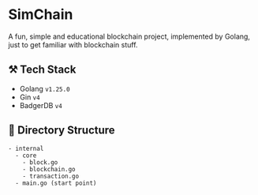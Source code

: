 # SimChain

A fun, simple and educational blockchain project, implemented by Golang, just to get familiar with blockchain stuff.

## ⚒ Tech Stack

- Golang `v1.25.0`
- Gin `v4`
- BadgerDB `v4`

## 📁 Directory Structure

```
- internal
  - core
    - block.go
    - blockchain.go
    - transaction.go
  - main.go (start point)
```